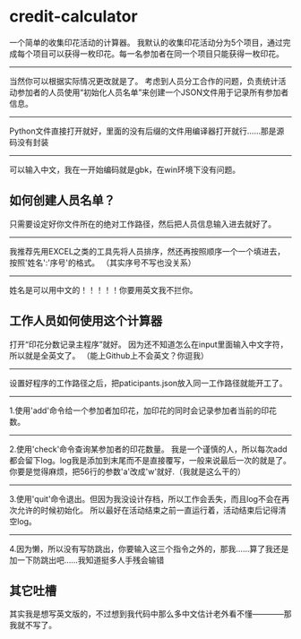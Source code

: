 # credit-calculator
一个简单的收集印花活动的计算器。
我默认的收集印花活动分为5个项目，通过完成每个项目可以获得一枚印花。每一名参加者在同一个项目只能获得一枚印花。
***
当然你可以根据实际情况更改就是了。
考虑到人员分工合作的问题，负责统计活动参加者的人员使用“初始化人员名单”来创建一个JSON文件用于记录所有参加者信息。
***
Python文件直接打开就好，里面的没有后缀的文件用编译器打开就行……那是源码没有封装
***
可以输入中文，我在一开始编码就是gbk，在win环境下没有问题。
## 如何创建人员名单？
只需要设定好你文件所在的绝对工作路径，然后把人员信息输入进去就好了。
***
我推荐先用EXCEL之类的工具先将人员排序，然还再按照顺序一个一个填进去，按照'姓名':'序号'的格式。
（其实序号不写也没关系）
***
姓名是可以用中文的！！！！！你要用英文我不拦你。
## 工作人员如何使用这个计算器
打开“印花分数记录主程序”就好。
因为还不知道怎么在input里面输入中文字符，所以就是全英文了。
（能上Github上不会英文？你逗我）
***
设置好程序的工作路径之后，把paticipants.json放入同一工作路径就能开工了。
***
1.使用'add'命令给一个参加者加印花，加印花的同时会记录参加者当前的印花数。
***
2.使用'check'命令查询某参加者的印花数量。
我是一个谨慎的人，所以每次add都会留下log。log我是添加到末尾而不是直接覆写，一般来说最后一次的就是了。
你要是觉得麻烦，把56行的参数'a'改成'w'就好.（我就是这么干的）
***
3.使用'quit'命令退出。但因为我没设计存档，所以工作会丢失，而且log不会在再次允许的时候初始化。
所以最好在活动结束之前一直运行着，活动结束后记得清空log。
***
4.因为懒，所以没有写防跳出，你要输入这三个指令之外的，那我……算了我还是加一下防跳出吧……我知道挺多人手残会输错
## 其它吐槽
其实我是想写英文版的，不过想到我代码中那么多中文估计老外看不懂————那我就不写了。

